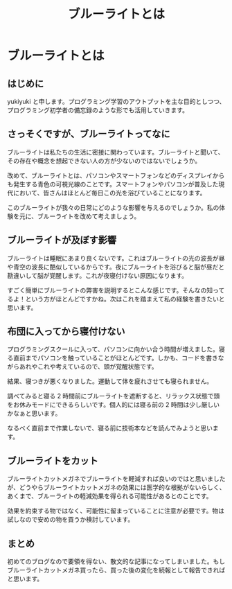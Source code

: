 ﻿---
title: ブルーライトとは
layout: ../../layouts/Layout.astro
---

# ブルーライトとは

## はじめに

yukiyuki と申します。プログラミング学習のアウトプットを主な目的としつつ、プログラミング初学者の備忘録のような形でも活用していきます。

## さっそくですが、ブルーライトってなに

ブルーライトは私たちの生活に密接に関わっています。ブルーライトと聞いて、その存在や概念を想起できない人の方が少ないのではないでしょうか。

改めて、ブルーライトとは、パソコンやスマートフォンなどのディスプレイからも発生する青色の可視光線のことです。スマートフォンやパソコンが普及した現代において、皆さんはほとんど毎日この光を浴びていることになります。

このブルーライトが我々の日常にどのような影響を与えるのでしょうか。私の体験を元に、ブルーライトを改めて考えましょう。

## **ブルーライトが及ぼす影響**

ブルーライトは睡眠にあまり良くないです。これはブルーライトの光の波長が昼や青空の波長に酷似しているからです。夜にブルーライトを浴びると脳が昼だと勘違いして脳が覚醒します。これが夜寝付けない原因になります。

すごく簡単にブルーライトの弊害を説明するとこんな感じです。そんなの知ってるよ！という方がほとんどですかね。次はこれを踏まえて私の経験を書きたいと思います。

## **布団に入ってから寝付けない**

プログラミングスクールに入って、パソコンに向かい合う時間が増えました。寝る直前までパソコンを触っていることがほとんどです。しかも、コードを書きながらあれやこれや考えているので、頭が覚醒状態です。

結果、寝つきが悪くなりました。運動して体を疲れさせても寝られません。

調べてみると寝る 2 時間前にブルーライトを遮断すると、リラックス状態で頭をお休みモードにできるらしいです。個人的には寝る前の 2 時間は少し厳しいかなぁと思います。

なるべく直前まで作業しないで、寝る前に技術本などを読んでみようと思います。

## **ブルーライトをカット**

ブルーライトカットメガネでブルーライトを軽減すれば良いのではと思いましたが、どうやらブルーライトカットメガネの効果には医学的な根拠がないらしく、あくまで、ブルーライトの軽減効果を得られる可能性があるとのことです。

効果を約束する物ではなく、可能性に留まっていることに注意が必要です。物は試しなので安めの物を買うか検討しています。

## **まとめ**

初めてのブログなので要領を得ない、散文的な記事になってしまいました。もしブルーライトカットメガネ買ったら、買った後の変化を続報として報告できればと思います。
